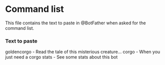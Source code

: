 # Command list
This file contains the text to paste in \@BotFather when asked for the command list.

### Text to paste

goldencorgo - Read the tale of this misterious creature...
corgo - When you just need a corgo
stats - See some stats about this bot
